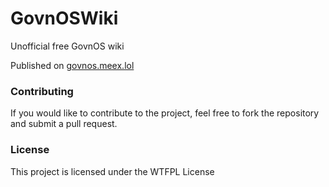 # GovnOSWiki
Unofficial free GovnOS wiki

Published on [govnos.meex.lol](https://govnos.meex.lol/)

### Contributing
If you would like to contribute to the project, feel free to fork the repository and submit a pull request.

### License
This project is licensed under the WTFPL License

